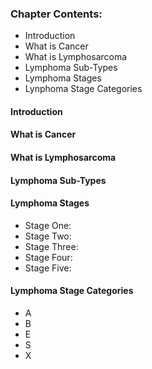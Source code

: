 ### Chapter Contents:
- Introduction
- What is Cancer
- What is Lymphosarcoma
- Lymphoma Sub-Types
- Lymphoma Stages
- Lynphoma Stage Categories

#### Introduction

#### What is Cancer

#### What is Lymphosarcoma

#### Lymphoma Sub-Types

#### Lymphoma Stages
-  Stage One:
-  Stage Two:
-  Stage Three:
-  Stage Four:
-  Stage Five:

#### Lymphoma Stage Categories

- A
- B
- E
- S
- X

